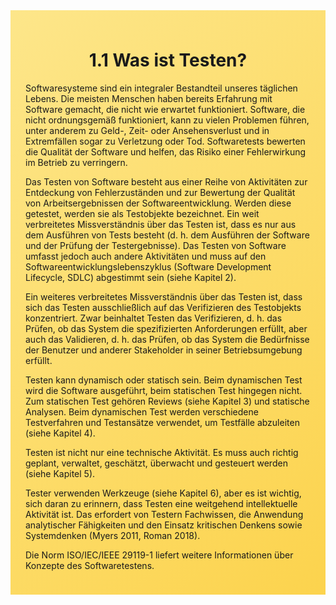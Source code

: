 <div class="rounded-lg border shadow-sm" style="background: linear-gradient(135deg,#FDE68A 0%,#FCD34D 100%); padding: 24px; border-color: #F59E0B">
  <header style="margin-bottom:12px">
    <h1 class="text-2xl font-bold text-gray-900">1.1 Was ist Testen?</h1>
  </header>
  <article class="prose max-w-none">
    <p>Softwaresysteme sind ein integraler Bestandteil unseres täglichen Lebens. Die meisten
Menschen haben bereits Erfahrung mit Software gemacht, die nicht wie erwartet funktioniert.
Software, die nicht ordnungsgemäß funktioniert, kann zu vielen Problemen führen, unter
anderem zu Geld-, Zeit- oder Ansehensverlust und in Extremfällen sogar zu Verletzung oder
Tod. Softwaretests bewerten die Qualität der Software und helfen, das Risiko einer
Fehlerwirkung im Betrieb zu verringern.</p>

<p>Das Testen von Software besteht aus einer Reihe von Aktivitäten zur Entdeckung von
Fehlerzuständen und zur Bewertung der Qualität von Arbeitsergebnissen der
Softwareentwicklung. Werden diese getestet, werden sie als Testobjekte bezeichnet. Ein weit
verbreitetes Missverständnis über das Testen ist, dass es nur aus dem Ausführen von Tests
besteht (d. h. dem Ausführen der Software und der Prüfung der Testergebnisse). Das Testen
von Software umfasst jedoch auch andere Aktivitäten und muss auf den
Softwareentwicklungslebenszyklus (Software Development Lifecycle, SDLC) abgestimmt sein
(siehe Kapitel 2).</p>

<p>Ein weiteres verbreitetes Missverständnis über das Testen ist, dass sich das Testen
ausschließlich auf das Verifizieren des Testobjekts konzentriert. Zwar beinhaltet Testen das
Verifizieren, d. h. das Prüfen, ob das System die spezifizierten Anforderungen erfüllt, aber
auch das Validieren, d. h. das Prüfen, ob das System die Bedürfnisse der Benutzer und
anderer Stakeholder in seiner Betriebsumgebung erfüllt.</p>

<p>Testen kann dynamisch oder statisch sein. Beim dynamischen Test wird die Software
ausgeführt, beim statischen Test hingegen nicht. Zum statischen Test gehören Reviews (siehe
Kapitel 3) und statische Analysen. Beim dynamischen Test werden verschiedene
Testverfahren und Testansätze verwendet, um Testfälle abzuleiten (siehe Kapitel 4).</p>

<p>Testen ist nicht nur eine technische Aktivität. Es muss auch richtig geplant, verwaltet,
geschätzt, überwacht und gesteuert werden (siehe Kapitel 5).</p>

<p>Tester verwenden Werkzeuge (siehe Kapitel 6), aber es ist wichtig, sich daran zu erinnern,
dass Testen eine weitgehend intellektuelle Aktivität ist. Das erfordert von Testern Fachwissen,
die Anwendung analytischer Fähigkeiten und den Einsatz kritischen Denkens sowie
Systemdenken (Myers 2011, Roman 2018).</p>

<p>Die Norm ISO/IEC/IEEE 29119-1 liefert weitere Informationen über Konzepte des
Softwaretestens.</p>
  </article>
</div>
